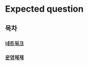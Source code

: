 # Expected question

## 목차

### [네트워크](/Interview/network_expected_question.md)

### [운영체제](/Interview/os_expected_question.md)
